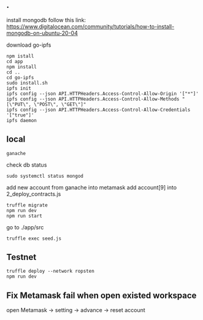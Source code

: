 ## .
install mongodb follow this link: https://www.digitalocean.com/community/tutorials/how-to-install-mongodb-on-ubuntu-20-04

download go-ipfs 

    npm istall
    cd app
    npm install
    cd ..
    cd go-ipfs
    sudo install.sh
    ipfs init
    ipfs config --json API.HTTPHeaders.Access-Control-Allow-Origin '["*"]'
    ipfs config --json API.HTTPHeaders.Access-Control-Allow-Methods "[\"PUT\", \"POST\", \"GET\"]"
    ipfs config --json API.HTTPHeaders.Access-Control-Allow-Credentials '["true"]'
    ipfs daemon

## local

    ganache

check db status 

    sudo systemctl status mongod


add new account from ganache into metamask
add account[9] into 2_deploy_contracts.js


    truffle migrate
    npm run dev
    npm run start

go to ./app/src 

    truffle exec seed.js
    
## Testnet

    truffle deploy --network ropsten
    npm run dev

## Fix Metamask fail when open existed workspace

open Metamask -> setting -> advance -> reset account